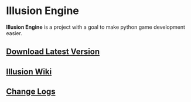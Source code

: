   

# Illusion Engine

**Illusion Engine** is a project with a goal to make python game development easier.

## [Download Latest Version](https://github.com/a4aran/IllusionEngine/releases/latest)

## [Illusion Wiki](https://github.com/a4aran/IllusionEngine/wiki)

## [Change Logs](https://github.com/a4aran/IllusionEngine/blob/master/logs.md)

